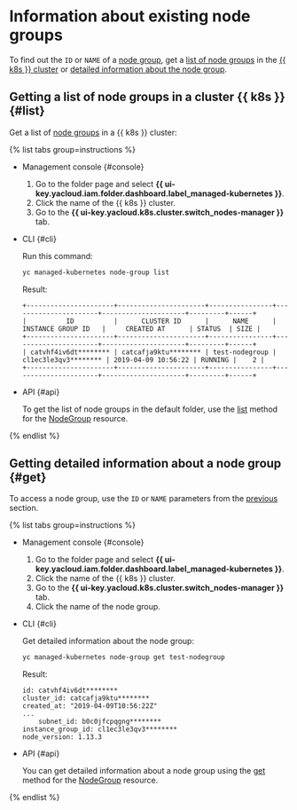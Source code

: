# Information about existing node groups

To find out the `ID` or `NAME` of a [node group](../../concepts/index.md#node-group), get a [list of node groups](#list) in the [{{ k8s }} cluster](../../concepts/index.md#kubernetes-cluster) or [detailed information about the node group](#get).

## Getting a list of node groups in a cluster {{ k8s }} {#list}

Get a list of [node groups](../../concepts/index.md#node-group) in a {{ k8s }} cluster:

{% list tabs group=instructions %}

- Management console {#console}

   1. Go to the folder page and select **{{ ui-key.yacloud.iam.folder.dashboard.label_managed-kubernetes }}**.
   1. Click the name of the {{ k8s }} cluster.
   1. Go to the **{{ ui-key.yacloud.k8s.cluster.switch_nodes-manager }}** tab.

- CLI {#cli}

   Run this command:

   ```bash
   yc managed-kubernetes node-group list
   ```

   Result:

   ```text
   +----------------------+----------------------+----------------+----------------------+---------------------+---------+------+
   |          ID          |      CLUSTER ID      |      NAME      |  INSTANCE GROUP ID   |     CREATED AT      | STATUS  | SIZE |
   +----------------------+----------------------+----------------+----------------------+---------------------+---------+------+
   | catvhf4iv6dt******** | catcafja9ktu******** | test-nodegroup | cl1ec3le3qv3******** | 2019-04-09 10:56:22 | RUNNING |    2 |
   +----------------------+----------------------+----------------+----------------------+---------------------+---------+------+
   ```

- API {#api}

   To get the list of node groups in the default folder, use the [list](../../api-ref/NodeGroup/list.md) method for the [NodeGroup](../../api-ref/NodeGroup/) resource.

{% endlist %}

## Getting detailed information about a node group {#get}

To access a node group, use the `ID` or `NAME` parameters from the [previous](node-group-list.md#list) section.

{% list tabs group=instructions %}

- Management console {#console}

   1. Go to the folder page and select **{{ ui-key.yacloud.iam.folder.dashboard.label_managed-kubernetes }}**.
   1. Click the name of the {{ k8s }} cluster.
   1. Go to the **{{ ui-key.yacloud.k8s.cluster.switch_nodes-manager }}** tab.
   1. Click the name of the node group.

- CLI {#cli}

   Get detailed information about the node group:

   ```bash
   yc managed-kubernetes node-group get test-nodegroup
   ```

   Result:

   ```text
   id: catvhf4iv6dt********
   cluster_id: catcafja9ktu********
   created_at: "2019-04-09T10:56:22Z"
   ...
       subnet_id: b0c0jfcpqgng********
   instance_group_id: cl1ec3le3qv3********
   node_version: 1.13.3
   ```

- API {#api}

   You can get detailed information about a node group using the [get](../../api-ref/NodeGroup/get.md) method for the [NodeGroup](../../api-ref/NodeGroup/) resource.

{% endlist %}